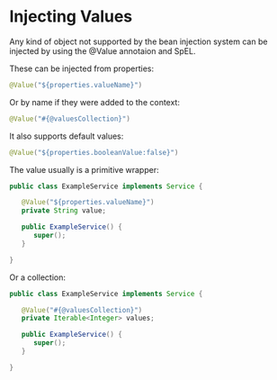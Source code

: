 # Injecting Values

Any kind of object not supported by the bean injection system can be injected by using the @Value annotaion and SpEL.

These can be injected from properties:

```java
@Value("${properties.valueName}")
```

Or by name if they were added to the context:

```java
@Value("#{@valuesCollection}")
```

It also supports default values:

```java
@Value("${properties.booleanValue:false}")
```

The value usually is a primitive wrapper:

```java
public class ExampleService implements Service {

   @Value("${properties.valueName}")
   private String value;

   public ExampleService() {
      super();
   }

}
```

Or a collection:

```java
public class ExampleService implements Service {

   @Value("#{@valuesCollection}")
   private Iterable<Integer> values;

   public ExampleService() {
      super();
   }

}
```



